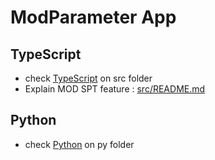 # ModParameter App

## TypeScript
- check [TypeScript](src/README.md) on src folder
- Explain MOD SPT feature : [src/README.md](src/README.md#main-features)
## Python 
- check [Python](py/README.MD) on py folder
